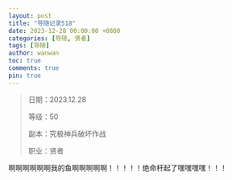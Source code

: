 ```yaml
---
layout: post
title: "导随记录518"
date: 2023-12-28 00:00:00 +0800
categories: [导随, 贤者]
tags: [导随]
author: wanwan
toc: true
comments: true
pin: true
---
```

> 日期：2023.12.28
>
> 等级：50
>
> 副本：究极神兵破坏作战
>
> 职业：贤者

啊啊啊啊啊啊我的鱼啊啊啊啊啊！！！！！绝命杆起了嘿嘿嘿嘿！！！
